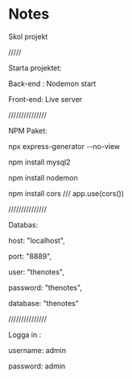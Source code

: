 # Notes


Skol projekt

/////

Starta projektet:

Back-end : Nodemon start

Front-end: Live server

///////////////

NPM Paket:

npx express-generator --no-view

npm install mysql2 

npm install nodemon

npm install cors   /// app.use(cors())

///////////////

Databas:

host: "localhost",

port: "8889",

user: "thenotes",

password: "thenotes",

database: "thenotes"

///////////////

Logga in :

username: admin

password: admin


